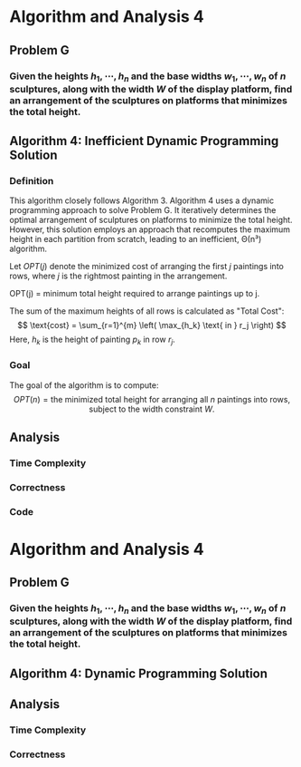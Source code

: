 # Algorithm and Analysis 4

## Problem G
### Given the heights $h_1, \cdots, h_n$ and the base widths $w_1, \cdots, w_n$ of $n$ sculptures, along with the width $W$ of the display platform, find an arrangement of the sculptures on platforms that minimizes the total height. 

## Algorithm 4: Inefficient Dynamic Programming Solution
### Definition
This algorithm closely follows Algorithm 3. Algorithm 4 uses a dynamic programming approach to solve Problem G. It iteratively determines the optimal arrangement of sculptures on platforms to minimize the total height. However, this solution employs an approach that recomputes the maximum height in each partition from scratch, leading to an inefficient, Θ(n³) algorithm.

Let $OPT(j)$ denote the minimized cost of arranging the first $j$ paintings into rows, where $j$ is the rightmost painting in the arrangement.

OPT(j) = minimum total height required to arrange paintings up to j.

The sum of the maximum heights of all rows is calculated as "Total Cost":
$$
\text{cost} = \sum_{r=1}^{m} \left( \max_{h_k} \text{ in } r_j \right)
$$
Here, $h_k$ is the height of painting $p_k$ in row $r_j$.

### Goal
The goal of the algorithm is to compute:
$$
OPT(n) = \text{the minimized total height for arranging all } n \text{ paintings into rows, subject to the width constraint } W.
$$

## Analysis
### Time Complexity
<!-- Write Time Complexity Analysis Here!!!!-->

### Correctness
<!-- Write Correctness Analysis Here!!!!-->

### Code

# Algorithm and Analysis 4

## Problem G
### Given the heights $h_1, \cdots, h_n$ and the base widths $w_1, \cdots, w_n$ of $n$ sculptures, along with the width $W$ of the display platform, find an arrangement of the sculptures on platforms that minimizes the total height. 

## Algorithm 4: Dynamic Programming Solution
<!-- Write Algorithm Details Here!!!!-->

## Analysis
### Time Complexity
<!-- Write Time Complexity Analysis Here!!!!-->

### Correctness
<!-- Write Correctness Analysis Here!!!!-->


